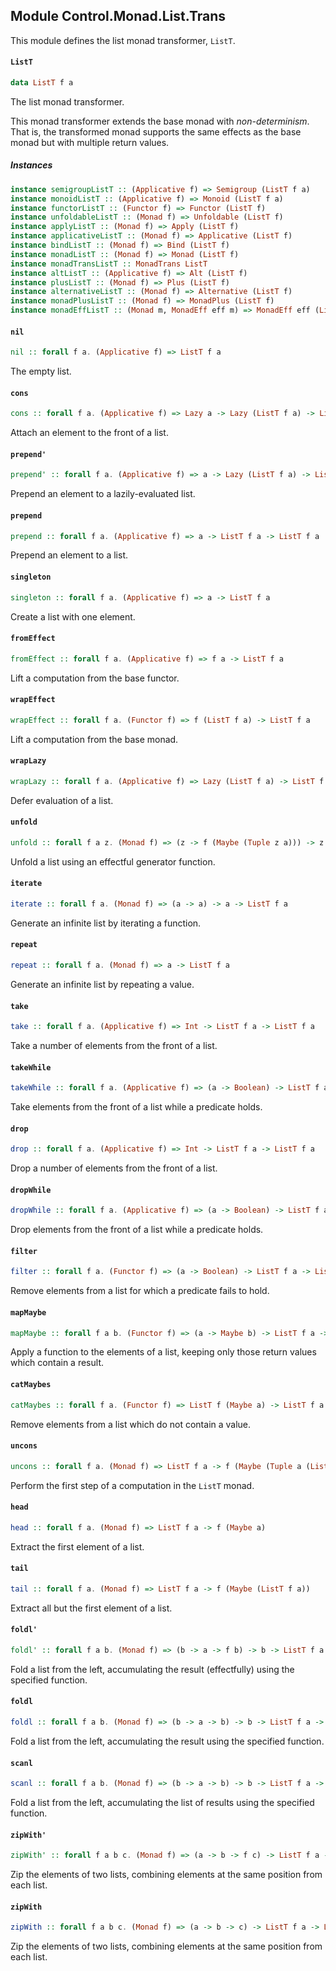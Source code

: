 ## Module Control.Monad.List.Trans

This module defines the list monad transformer, `ListT`.

#### `ListT`

``` purescript
data ListT f a
```

The list monad transformer.

This monad transformer extends the base monad with _non-determinism_.
That is, the transformed monad supports the same effects as the base monad
but with multiple return values.

##### Instances
``` purescript
instance semigroupListT :: (Applicative f) => Semigroup (ListT f a)
instance monoidListT :: (Applicative f) => Monoid (ListT f a)
instance functorListT :: (Functor f) => Functor (ListT f)
instance unfoldableListT :: (Monad f) => Unfoldable (ListT f)
instance applyListT :: (Monad f) => Apply (ListT f)
instance applicativeListT :: (Monad f) => Applicative (ListT f)
instance bindListT :: (Monad f) => Bind (ListT f)
instance monadListT :: (Monad f) => Monad (ListT f)
instance monadTransListT :: MonadTrans ListT
instance altListT :: (Applicative f) => Alt (ListT f)
instance plusListT :: (Monad f) => Plus (ListT f)
instance alternativeListT :: (Monad f) => Alternative (ListT f)
instance monadPlusListT :: (Monad f) => MonadPlus (ListT f)
instance monadEffListT :: (Monad m, MonadEff eff m) => MonadEff eff (ListT m)
```

#### `nil`

``` purescript
nil :: forall f a. (Applicative f) => ListT f a
```

The empty list.

#### `cons`

``` purescript
cons :: forall f a. (Applicative f) => Lazy a -> Lazy (ListT f a) -> ListT f a
```

Attach an element to the front of a list.

#### `prepend'`

``` purescript
prepend' :: forall f a. (Applicative f) => a -> Lazy (ListT f a) -> ListT f a
```

Prepend an element to a lazily-evaluated list.

#### `prepend`

``` purescript
prepend :: forall f a. (Applicative f) => a -> ListT f a -> ListT f a
```

Prepend an element to a list.

#### `singleton`

``` purescript
singleton :: forall f a. (Applicative f) => a -> ListT f a
```

Create a list with one element.

#### `fromEffect`

``` purescript
fromEffect :: forall f a. (Applicative f) => f a -> ListT f a
```

Lift a computation from the base functor.

#### `wrapEffect`

``` purescript
wrapEffect :: forall f a. (Functor f) => f (ListT f a) -> ListT f a
```

Lift a computation from the base monad.

#### `wrapLazy`

``` purescript
wrapLazy :: forall f a. (Applicative f) => Lazy (ListT f a) -> ListT f a
```

Defer evaluation of a list.

#### `unfold`

``` purescript
unfold :: forall f a z. (Monad f) => (z -> f (Maybe (Tuple z a))) -> z -> ListT f a
```

Unfold a list using an effectful generator function.

#### `iterate`

``` purescript
iterate :: forall f a. (Monad f) => (a -> a) -> a -> ListT f a
```

Generate an infinite list by iterating a function.

#### `repeat`

``` purescript
repeat :: forall f a. (Monad f) => a -> ListT f a
```

Generate an infinite list by repeating a value.

#### `take`

``` purescript
take :: forall f a. (Applicative f) => Int -> ListT f a -> ListT f a
```

Take a number of elements from the front of a list.

#### `takeWhile`

``` purescript
takeWhile :: forall f a. (Applicative f) => (a -> Boolean) -> ListT f a -> ListT f a
```

Take elements from the front of a list while a predicate holds.

#### `drop`

``` purescript
drop :: forall f a. (Applicative f) => Int -> ListT f a -> ListT f a
```

Drop a number of elements from the front of a list.

#### `dropWhile`

``` purescript
dropWhile :: forall f a. (Applicative f) => (a -> Boolean) -> ListT f a -> ListT f a
```

Drop elements from the front of a list while a predicate holds.

#### `filter`

``` purescript
filter :: forall f a. (Functor f) => (a -> Boolean) -> ListT f a -> ListT f a
```

Remove elements from a list for which a predicate fails to hold.

#### `mapMaybe`

``` purescript
mapMaybe :: forall f a b. (Functor f) => (a -> Maybe b) -> ListT f a -> ListT f b
```

Apply a function to the elements of a list, keeping only those return values which contain a result.

#### `catMaybes`

``` purescript
catMaybes :: forall f a. (Functor f) => ListT f (Maybe a) -> ListT f a
```

Remove elements from a list which do not contain a value.

#### `uncons`

``` purescript
uncons :: forall f a. (Monad f) => ListT f a -> f (Maybe (Tuple a (ListT f a)))
```

Perform the first step of a computation in the `ListT` monad.

#### `head`

``` purescript
head :: forall f a. (Monad f) => ListT f a -> f (Maybe a)
```

Extract the first element of a list.

#### `tail`

``` purescript
tail :: forall f a. (Monad f) => ListT f a -> f (Maybe (ListT f a))
```

Extract all but the first element of a list.

#### `foldl'`

``` purescript
foldl' :: forall f a b. (Monad f) => (b -> a -> f b) -> b -> ListT f a -> f b
```

Fold a list from the left, accumulating the result (effectfully) using the specified function.

#### `foldl`

``` purescript
foldl :: forall f a b. (Monad f) => (b -> a -> b) -> b -> ListT f a -> f b
```

Fold a list from the left, accumulating the result using the specified function.

#### `scanl`

``` purescript
scanl :: forall f a b. (Monad f) => (b -> a -> b) -> b -> ListT f a -> ListT f b
```

Fold a list from the left, accumulating the list of results using the specified function.

#### `zipWith'`

``` purescript
zipWith' :: forall f a b c. (Monad f) => (a -> b -> f c) -> ListT f a -> ListT f b -> ListT f c
```

Zip the elements of two lists, combining elements at the same position from each list.

#### `zipWith`

``` purescript
zipWith :: forall f a b c. (Monad f) => (a -> b -> c) -> ListT f a -> ListT f b -> ListT f c
```

Zip the elements of two lists, combining elements at the same position from each list.


